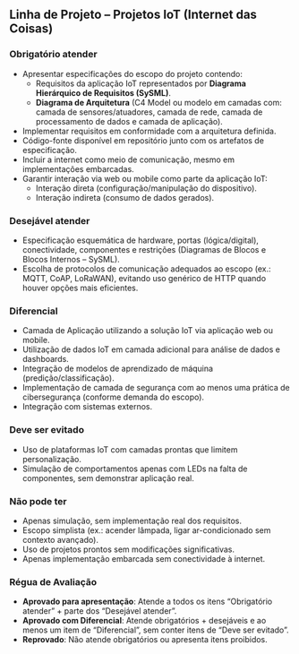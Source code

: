 ## Linha de Projeto – Projetos IoT (Internet das Coisas)

### Obrigatório atender
- Apresentar especificações do escopo do projeto contendo:
  - Requisitos da aplicação IoT representados por **Diagrama Hierárquico de Requisitos (SySML)**.
  - **Diagrama de Arquitetura** (C4 Model ou modelo em camadas com: camada de sensores/atuadores, camada de rede, camada de processamento de dados e camada de aplicação).  
- Implementar requisitos em conformidade com a arquitetura definida.  
- Código-fonte disponível em repositório junto com os artefatos de especificação.  
- Incluir a internet como meio de comunicação, mesmo em implementações embarcadas.  
- Garantir interação via web ou mobile como parte da aplicação IoT:
  - Interação direta (configuração/manipulação do dispositivo).
  - Interação indireta (consumo de dados gerados).  

### Desejável atender
- Especificação esquemática de hardware, portas (lógica/digital), conectividade, componentes e restrições (Diagramas de Blocos e Blocos Internos – SySML).  
- Escolha de protocolos de comunicação adequados ao escopo (ex.: MQTT, CoAP, LoRaWAN), evitando uso genérico de HTTP quando houver opções mais eficientes.  

### Diferencial
- Camada de Aplicação utilizando a solução IoT via aplicação web ou mobile.  
- Utilização de dados IoT em camada adicional para análise de dados e dashboards.  
- Integração de modelos de aprendizado de máquina (predição/classificação).  
- Implementação de camada de segurança com ao menos uma prática de cibersegurança (conforme demanda do escopo).  
- Integração com sistemas externos.  

### Deve ser evitado
- Uso de plataformas IoT com camadas prontas que limitem personalização.  
- Simulação de comportamentos apenas com LEDs na falta de componentes, sem demonstrar aplicação real.  

### Não pode ter
- Apenas simulação, sem implementação real dos requisitos.  
- Escopo simplista (ex.: acender lâmpada, ligar ar-condicionado sem contexto avançado).  
- Uso de projetos prontos sem modificações significativas.  
- Apenas implementação embarcada sem conectividade à internet.  

### Régua de Avaliação
- **Aprovado para apresentação**: Atende a todos os itens “Obrigatório atender” + parte dos “Desejável atender”.  
- **Aprovado com Diferencial**: Atende obrigatórios + desejáveis e ao menos um item de “Diferencial”, sem conter itens de “Deve ser evitado”.  
- **Reprovado**: Não atende obrigatórios ou apresenta itens proibidos.
